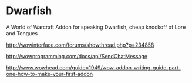 # Dwarfish
A World of Warcraft Addon for speaking Dwarfish, cheap knockoff of Lore and Tongues

http://wowinterface.com/forums/showthread.php?p=234858

http://wowprogramming.com/docs/api/SendChatMessage

http://www.wowhead.com/guide=1949/wow-addon-writing-guide-part-one-how-to-make-your-first-addon

